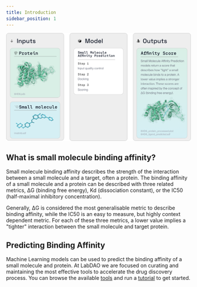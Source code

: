 ```yaml
---
title: Introduction
sidebar_position: 1
---
```


![alt text](smallller.png)

## What is small molecule binding affinity?
Small molecule binding affinity describes the strength of the interaction between a small molecule and a target, often a protein. The binding affinity of a small molecule and a protein can be described with three related metrics, ΔG (binding free energy), Kd (dissociation constant), or the IC50 (half-maximal inhibitory concentration).

Generally, ΔG is considered the most generalisable metric to describe binding affinity, while the IC50 is an easy to measure, but highly context dependent metric. For each of these three metrics, a lower value implies a "tighter" interaction between the small molecule and target protein. 




## Predicting Binding Affinity

Machine Learning models can be used to predict the binding affinity of a small molecule and protein. At LabDAO we are focused on curating and maintaining the most effective tools to accelerate the drug discovery process. You can browse the available [tools](https://docs.labdao.xyz/affinity-prediction/tools) and run a [tutorial](https://docs.labdao.xyz/affinity-prediction/installation_tutorial) to get started.
